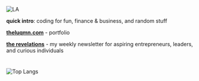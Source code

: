 ![LA](https://github.com/user-attachments/assets/cf9af92a-f637-4694-8cb3-7a8db2021731)

**quick intro**: coding for fun, finance & business, and random stuff

[**theluqmn.com**](https://theluqmn.com) - portfolio

[**the revelations**](https://revelations.theluqmn.com) - my weekly newsletter for aspiring entrepreneurs, leaders, and curious individuals

#

![Top Langs](https://github-readme-stats.vercel.app/api/top-langs/?username=theluqmn&layout=compact&theme=graywhite&card_width=1050&langs_count=6)
